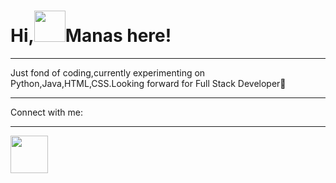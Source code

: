 <!DOCTYPE html>
<html>
  <head>
    
   
  </head>
  <body>
      <h1 class="title">Hi,<img src = "https://raw.githubusercontent.com/nixin72/nixin72/master/wave.gif" height = "50">Manas here!</h1>
    <hr>
    <p>Just fond of coding,currently experimenting on Python,Java,HTML,CSS.Looking forward for Full Stack Developer🤑</p>
    <hr>
    <p>Connect with me:
      <hr>
      <a href = "https://mail.google.com/mail/u/0/?tab=rm&ogbl"target = "_main"><img src = "https://akm-img-a-in.tosshub.com/indiatoday/images/story/202010/Google_Gmail_New_Logo_India_To_1200x768.jpeg?WgdQ3Tx7r4ZssTpgfxm1Iwb5KMAG8S4A&size=1200:675"height = "60"></a>
    <a href = "instagram.com/_manas19_"target = "_main"><img src = ""
     
  </body>
</html>

<!---
manas1907/manas1907 is a ✨ special ✨ repository because its `README.md` (this file) appears on your GitHub profile.
You can click the Preview link to take a look at your changes.
--->
